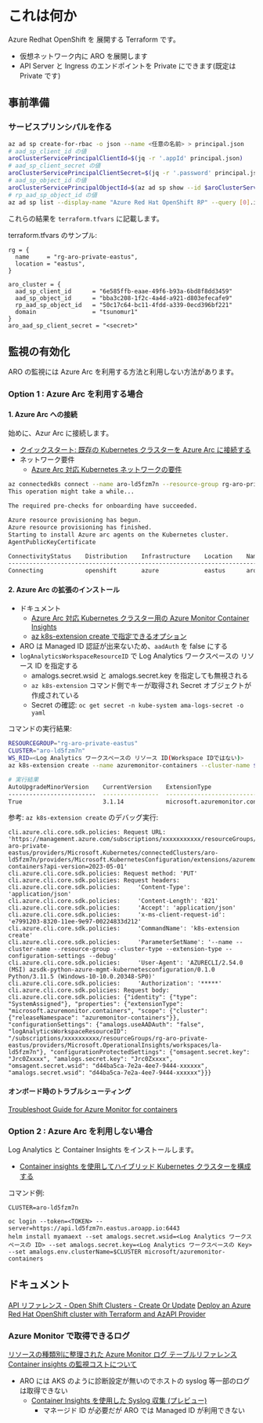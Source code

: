 # これは何か

Azure Redhat OpenShift を 展開する Terraform です。

- 仮想ネットワーク内に ARO を展開します
- API Server と Ingress のエンドポイントを Private にできます(既定は Private です)


## 事前準備

### サービスプリンシパルを作る

```sh
az ad sp create-for-rbac -o json --name <任意の名前> > principal.json
# aad_sp_client_id の値
aroClusterServicePrincipalClientId=$(jq -r '.appId' principal.json)
# aad_sp_client_secret の値
aroClusterServicePrincipalClientSecret=$(jq -r '.password' principal.json)
# aad_sp_object_id の値
aroClusterServicePrincipalObjectId=$(az ad sp show --id $aroClusterServicePrincipalClientId -o json | jq -r '.id')
# rp_aad_sp_object_id の値
az ad sp list --display-name "Azure Red Hat OpenShift RP" --query [0].id -o tsv
```

これらの結果を `terraform.tfvars` に記載します。

terraform.tfvars のサンプル:

```hcl
rg = {
  name     = "rg-aro-private-eastus",
  location = "eastus",
}

aro_cluster = {
  aad_sp_client_id      = "6e585ffb-eaae-49f6-b93a-6bd8f8dd3459"
  aad_sp_object_id      = "bba3c208-1f2c-4a4d-a921-d803efecafe9"
  rp_aad_sp_object_id   = "50c17c64-bc11-4fdd-a339-0ecd396bf221"
  domain                = "tsunomur1"
}
aro_aad_sp_client_secret = "<secret>"
```

## 監視の有効化

ARO の監視には Azure Arc を利用する方法と利用しない方法があります。

### Option 1 : Azure Arc を利用する場合

#### 1. Azure Arc への接続
始めに、Azur Arc に接続します。

- [クイックスタート: 既存の Kubernetes クラスターを Azure Arc に接続する](https://learn.microsoft.com/ja-jp/azure/azure-arc/kubernetes/network-requirements?tabs=azure-cloud)
- ネットワーク要件
  - [Azure Arc 対応 Kubernetes ネットワークの要件](https://learn.microsoft.com/ja-jp/azure/azure-arc/kubernetes/network-requirements?tabs=azure-cloud)


```sh
az connectedk8s connect --name aro-ld5fzm7n --resource-group rg-aro-private-eastus
This operation might take a while...

The required pre-checks for onboarding have succeeded.

Azure resource provisioning has begun.
Azure resource provisioning has finished.
Starting to install Azure arc agents on the Kubernetes cluster.
AgentPublicKeyCertificate

ConnectivityStatus    Distribution    Infrastructure    Location    Name          ProvisioningState    ResourceGroup
--------------------------------------------------------------------------------------------------------------------------------------------------------------------------------------------------------------------------------------------------------------------------------------------------------------------------------------------------------------------------------------------------------------------------------------------------------------------------------------------------------------------------------------------------------------------------------------------------------------------------------------------------------------------------------------------------------------------------------  --------------------  --------------  ----------------  ----------  ------------  -------------------  ---------------------
Connecting            openshift       azure             eastus      aro-ld5fzm7n  Succeeded            rg-aro-private-eastus
```

#### 2. Azure Arc の拡張のインストール

- ドキュメント
  - [Azure Arc 対応 Kubernetes クラスター用の Azure Monitor Container Insights](https://learn.microsoft.com/ja-jp/azure/azure-monitor/containers/container-insights-enable-arc-enabled-clusters?tabs=create-cli%2Cverify-portal%2Cmigrate-cli)
  - [az k8s-extension create で指定できるオプション](https://github.com/microsoft/Docker-Provider/blob/ci_prod/charts/azuremonitor-containers/values.yaml)
- ARO は Managed ID 認証が出来ないため、`aadAuth` を false にする
- `logAnalyticsWorkspaceResourceID` で Log Analytics ワークスペースの リソース ID を指定する
  - amalogs.secret.wsid と amalogs.secret.key を指定しても無視される
  - `az k8s-extension` コマンド側でキーが取得され Secret オブジェクトが作成されている
  - Secret の確認: `oc get secret -n kube-system ama-logs-secret -o yaml`

コマンドの実行結果:
```sh
RESOURCEGROUP="rg-aro-private-eastus"
CLUSTER="aro-ld5fzm7n"
WS_RID=<Log Analytics ワークスペースの リソース ID(Workspace IDではない)>
az k8s-extension create --name azuremonitor-containers --cluster-name $CLUSTER --resource-group $RESOURCEGROUP --cluster-type connectedClusters --extension-type Microsoft.AzureMonitor.Containers --configuration-settings amalogs.useAADAuth=false logAnalyticsWorkspaceResourceID=<Log Analytics ワークスペースの リソース ID>

# 実行結果
AutoUpgradeMinorVersion    CurrentVersion    ExtensionType                      IsSystemExtension    Name                     ProvisioningState    ReleaseTrain    ResourceGroup
-------------------------  ----------------  ---------------------------------  -------------------  -----------------------  -------------------  --------------  ---------------------
True                       3.1.14            microsoft.azuremonitor.containers  False                azuremonitor-containers  Succeeded            Stable          rg-aro-private-eastus
```

参考: `az k8s-extension create` のデバッグ実行:
```
cli.azure.cli.core.sdk.policies: Request URL: 'https://management.azure.com/subscriptions/xxxxxxxxxxx/resourceGroups/rg-aro-private-eastus/providers/Microsoft.Kubernetes/connectedClusters/aro-ld5fzm7n/providers/Microsoft.KubernetesConfiguration/extensions/azuremonitor-containers?api-version=2023-05-01'
cli.azure.cli.core.sdk.policies: Request method: 'PUT'
cli.azure.cli.core.sdk.policies: Request headers:
cli.azure.cli.core.sdk.policies:     'Content-Type': 'application/json'
cli.azure.cli.core.sdk.policies:     'Content-Length': '821'
cli.azure.cli.core.sdk.policies:     'Accept': 'application/json'
cli.azure.cli.core.sdk.policies:     'x-ms-client-request-id': 'e7991203-8320-11ee-9e97-00224833d212'
cli.azure.cli.core.sdk.policies:     'CommandName': 'k8s-extension create'
cli.azure.cli.core.sdk.policies:     'ParameterSetName': '--name --cluster-name --resource-group --cluster-type --extension-type --configuration-settings --debug'
cli.azure.cli.core.sdk.policies:     'User-Agent': 'AZURECLI/2.54.0 (MSI) azsdk-python-azure-mgmt-kubernetesconfiguration/0.1.0 Python/3.11.5 (Windows-10-10.0.20348-SP0)'
cli.azure.cli.core.sdk.policies:     'Authorization': '*****'
cli.azure.cli.core.sdk.policies: Request body:
cli.azure.cli.core.sdk.policies: {"identity": {"type": "SystemAssigned"}, "properties": {"extensionType": "microsoft.azuremonitor.containers", "scope": {"cluster": {"releaseNamespace": "azuremonitor-containers"}}, "configurationSettings": {"amalogs.useAADAuth": "false", "logAnalyticsWorkspaceResourceID": "/subscriptions/xxxxxxxxxx/resourceGroups/rg-aro-private-eastus/providers/Microsoft.OperationalInsights/workspaces/la-ld5fzm7n"}, "configurationProtectedSettings": {"omsagent.secret.key": "Jrc0Zxxxx", "amalogs.secret.key": "Jrc0Zxxxx", "omsagent.secret.wsid": "d44ba5ca-7e2a-4ee7-9444-xxxxxx", "amalogs.secret.wsid": "d44ba5ca-7e2a-4ee7-9444-xxxxxx"}}}
```

#### オンボード時のトラブルシューティング

[Troubleshoot Guide for Azure Monitor for containers](https://github.com/microsoft/Docker-Provider/blob/ci_prod/scripts/troubleshoot/README.md#azure-arc-enabled-kubernetes-1)

### Option 2 : Azure Arc を利用しない場合

Log Analytics と Container Insights をインストールします。

- [Container insights を使用してハイブリッド Kubernetes クラスターを構成する](https://learn.microsoft.com/ja-jp/azure/azure-monitor/containers/container-insights-hybrid-setup)

コマンド例:
```
CLUSTER=aro-ld5fzm7n

oc login --token=<TOKEN> --server=https://api.ld5fzm7n.eastus.aroapp.io:6443
helm install myamaext --set amalogs.secret.wsid=<Log Analytics ワークスペースの ID> --set amalogs.secret.key=<Log Analytics ワークスペースの Key> --set amalogs.env.clusterName=$CLUSTER microsoft/azuremonitor-containers
```

## ドキュメント

[API リファレンス - Open Shift Clusters - Create Or Update](https://learn.microsoft.com/en-us/rest/api/openshift/open-shift-clusters/create-or-update?view=rest-openshift-2023-09-04&tabs=HTTP)
[Deploy an Azure Red Hat OpenShift cluster with Terraform and AzAPI Provider](https://learn.microsoft.com/en-us/samples/azure-samples/aro-azapi-terraform/aro-azapi-terraform/)

### Azure Monitor で取得できるログ

[リソースの種類別に整理された Azure Monitor ログ テーブルリファレンス](https://learn.microsoft.com/ja-jp/azure/azure-monitor/reference/tables/tables-resourcetype#azure-arc-enabled-kubernetes)
[Container insights の監視コストについて](https://learn.microsoft.com/ja-jp/azure/azure-monitor/containers/container-insights-cost#data-collected-from-kubernetes-clusters)

- ARO には AKS のように診断設定が無いのでホストの syslog 等一部のログは取得できない
  - [Container Insights を使用した Syslog 収集 (プレビュー)](https://learn.microsoft.com/ja-jp/azure/azure-monitor/containers/container-insights-syslog)
    - マネージド ID が必要だが ARO では Managed ID が利用できない
